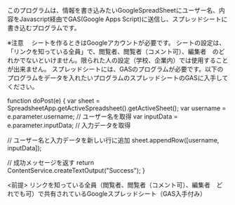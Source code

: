 このプログラムは、情報を書き込みたいGoogleSpreadSheetにユーザー名、内容をJavascript経由でGAS(Google Apps Script)に送信し、スプレッドシートに書き込むプログラムです。

※注意　
シートを作るときはGoogleアカウントが必要です。
シートの設定は、「リンクを知っている全員」で、閲覧者、閲覧者（コメント可）、編集者　のどれかでないといけません。限られた人の設定（学校、企業内）では使用することが出来ません。
スプレッドシートには、GASのプログラムが必要です。以下のプログラムをデータを入れたいプログラムのスプレッドシートのGASに入手してください。


function doPost(e) {
  var sheet = SpreadsheetApp.getActiveSpreadsheet().getActiveSheet();
  var username = e.parameter.username;  // ユーザー名を取得
  var inputData = e.parameter.inputData;  // 入力データを取得
  
  // ユーザー名と入力データを新しい行に追加
  sheet.appendRow([username, inputData]);
  
  // 成功メッセージを返す
  return ContentService.createTextOutput("Success");
}


<前提>
リンクを知っている全員（閲覧者、閲覧者（コメント可）、編集者　どれでも可）で共有されているGoogleスプレッドシート（GAS入手付み）


